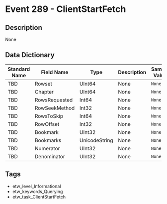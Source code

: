 # Event 289 - ClientStartFetch

## Description
None

## Data Dictionary
|Standard Name|Field Name|Type|Description|Sample Value|
|---|---|---|---|---|
|TBD|Rowset|UInt64|None|`None`|
|TBD|Chapter|UInt64|None|`None`|
|TBD|RowsRequested|Int64|None|`None`|
|TBD|RowSeekMethod|Int32|None|`None`|
|TBD|RowsToSkip|Int64|None|`None`|
|TBD|RowOffset|Int32|None|`None`|
|TBD|Bookmark|UInt32|None|`None`|
|TBD|Bookmarks|UnicodeString|None|`None`|
|TBD|Numerator|UInt32|None|`None`|
|TBD|Denominator|UInt32|None|`None`|

## Tags
* etw_level_Informational
* etw_keywords_Querying
* etw_task_ClientStartFetch
